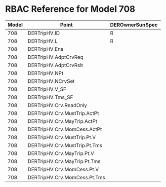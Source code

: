 # RBAC Reference for Model 708

| Model | Point | DEROwnerSunSpec | DERInstallerSunSpec | DERVendorSunSpec | ServiceProviderSunSpec | GridOperatorSunSpec |
|-------|-------|------------------|---------------------|------------------|------------------------|---------------------|
| 708 | DERTripHV.ID | R | R | R | R | R |
| 708 | DERTripHV.L | R | R | R | R | R |
| 708 | DERTripHV.Ena |  |  |  |  |  |
| 708 | DERTripHV.AdptCrvReq |  |  |  |  |  |
| 708 | DERTripHV.AdptCrvRslt |  |  |  |  |  |
| 708 | DERTripHV.NPt |  |  |  |  |  |
| 708 | DERTripHV.NCrvSet |  |  |  |  |  |
| 708 | DERTripHV.V_SF |  |  |  |  |  |
| 708 | DERTripHV.Tms_SF |  |  |  |  |  |
| 708 | DERTripHV.Crv.ReadOnly |  |  |  |  |  |
| 708 | DERTripHV.Crv.MustTrip.ActPt |  |  |  |  |  |
| 708 | DERTripHV.Crv.MayTrip.ActPt |  |  |  |  |  |
| 708 | DERTripHV.Crv.MomCess.ActPt |  |  |  |  |  |
| 708 | DERTripHV.Crv.MustTrip.Pt.V |  |  |  |  |  |
| 708 | DERTripHV.Crv.MustTrip.Pt.Tms |  |  |  |  |  |
| 708 | DERTripHV.Crv.MayTrip.Pt.V |  |  |  |  |  |
| 708 | DERTripHV.Crv.MayTrip.Pt.Tms |  |  |  |  |  |
| 708 | DERTripHV.Crv.MomCess.Pt.V |  |  |  |  |  |
| 708 | DERTripHV.Crv.MomCess.Pt.Tms |  |  |  |  |  |
